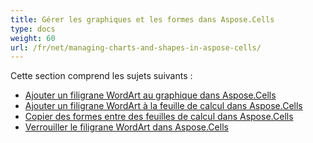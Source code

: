 ```yaml
---
title: Gérer les graphiques et les formes dans Aspose.Cells
type: docs
weight: 60
url: /fr/net/managing-charts-and-shapes-in-aspose-cells/
---
```


Cette section comprend les sujets suivants :

- [Ajouter un filigrane WordArt au graphique dans Aspose.Cells](/cells/fr/net/add-wordart-watermark-to-chart-in-aspose-cells/)
- [Ajouter un filigrane WordArt à la feuille de calcul dans Aspose.Cells](/cells/fr/net/add-wordart-watermark-to-worksheet-in-aspose-cells/)
- [Copier des formes entre des feuilles de calcul dans Aspose.Cells](/cells/fr/net/copy-shapes-between-worksheets-in-aspose-cells/)
- [Verrouiller le filigrane WordArt dans Aspose.Cells](/cells/fr/net/locking-wordart-watermark-in-aspose-cells/)
